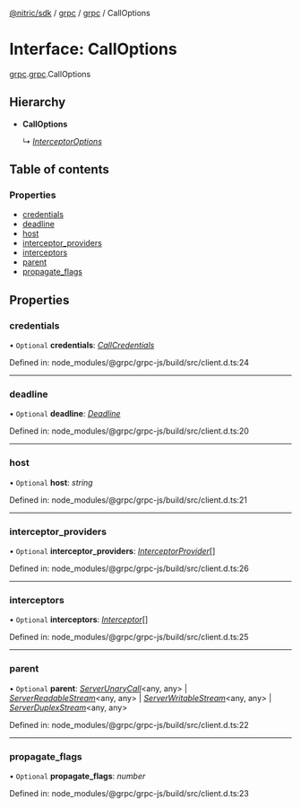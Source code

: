 [@nitric/sdk](../README.md) / [grpc](../modules/grpc.md) / [grpc](../modules/grpc.grpc-1.md) / CallOptions

# Interface: CallOptions

[grpc](../modules/grpc.md).[grpc](../modules/grpc.grpc-1.md).CallOptions

## Hierarchy

* **CallOptions**

  ↳ [*InterceptorOptions*](grpc.grpc-1.interceptoroptions.md)

## Table of contents

### Properties

- [credentials](grpc.grpc-1.calloptions.md#credentials)
- [deadline](grpc.grpc-1.calloptions.md#deadline)
- [host](grpc.grpc-1.calloptions.md#host)
- [interceptor\_providers](grpc.grpc-1.calloptions.md#interceptor_providers)
- [interceptors](grpc.grpc-1.calloptions.md#interceptors)
- [parent](grpc.grpc-1.calloptions.md#parent)
- [propagate\_flags](grpc.grpc-1.calloptions.md#propagate_flags)

## Properties

### credentials

• `Optional` **credentials**: [*CallCredentials*](../classes/grpc.grpc-1.callcredentials.md)

Defined in: node_modules/@grpc/grpc-js/build/src/client.d.ts:24

___

### deadline

• `Optional` **deadline**: [*Deadline*](../modules/grpc.grpc-1.md#deadline)

Defined in: node_modules/@grpc/grpc-js/build/src/client.d.ts:20

___

### host

• `Optional` **host**: *string*

Defined in: node_modules/@grpc/grpc-js/build/src/client.d.ts:21

___

### interceptor\_providers

• `Optional` **interceptor\_providers**: [*InterceptorProvider*](grpc.grpc-1.interceptorprovider.md)[]

Defined in: node_modules/@grpc/grpc-js/build/src/client.d.ts:26

___

### interceptors

• `Optional` **interceptors**: [*Interceptor*](grpc.grpc-1.interceptor.md)[]

Defined in: node_modules/@grpc/grpc-js/build/src/client.d.ts:25

___

### parent

• `Optional` **parent**: [*ServerUnaryCall*](../modules/grpc.grpc-1.md#serverunarycall)<any, any\> \| [*ServerReadableStream*](../modules/grpc.grpc-1.md#serverreadablestream)<any, any\> \| [*ServerWritableStream*](../modules/grpc.grpc-1.md#serverwritablestream)<any, any\> \| [*ServerDuplexStream*](../modules/grpc.grpc-1.md#serverduplexstream)<any, any\>

Defined in: node_modules/@grpc/grpc-js/build/src/client.d.ts:22

___

### propagate\_flags

• `Optional` **propagate\_flags**: *number*

Defined in: node_modules/@grpc/grpc-js/build/src/client.d.ts:23
